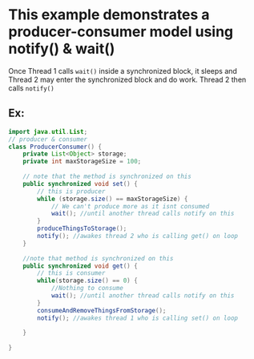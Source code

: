 # This example demonstrates a producer-consumer model using notify() & wait()

Once Thread 1 calls `wait()` inside a synchronized block, it sleeps and  Thread 2
may enter the synchronized block and do work. Thread 2 then calls `notify()`

## Ex:

```java
import java.util.List;
// producer & consumer
class ProducerConsumer() {
    private List<Object> storage;
    private int maxStorageSize = 100;
    
    // note that the method is synchronized on this
    public synchronized void set() { 
        // this is producer
        while (storage.size() == maxStorageSize) {
            // We can't produce more as it isnt consumed
            wait(); //until another thread calls notify on this
        }
        produceThingsToStorage();
        notify(); //awakes thread 2 who is calling get() on loop
    }
    
    //note that method is synchronized on this
    public synchronized void get() {
        // this is consumer
        while(storage.size() == 0) {
            //Nothing to consume
            wait(); //until another thread calls notify on this
        }
        consumeAndRemoveThingsFromStorage();
        notify(); //awakes thread 1 who is calling set() on loop
        
    }
    
}
```


```